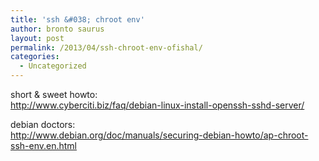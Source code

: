 ```yaml
---
title: 'ssh &#038; chroot env'
author: bronto saurus
layout: post
permalink: /2013/04/ssh-chroot-env-ofishal/
categories:
  - Uncategorized
---
```

short & sweet howto:  
<http://www.cyberciti.biz/faq/debian-linux-install-openssh-sshd-server/>

debian doctors:  
<http://www.debian.org/doc/manuals/securing-debian-howto/ap-chroot-ssh-env.en.html>